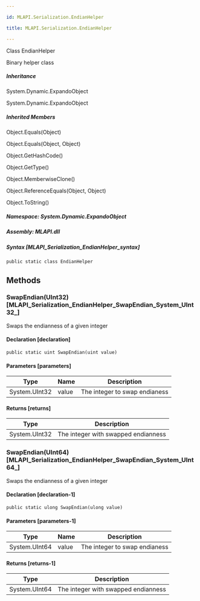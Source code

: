 ```yaml
---

id: MLAPI.Serialization.EndianHelper

title: MLAPI.Serialization.EndianHelper

---
```


Class EndianHelper

<div class="markdown level0 summary" markdown="1">

Binary helper class

</div>

<div class="markdown level0 conceptual" markdown="1">

</div>

<div class="inheritance" markdown="1">

##### Inheritance

<div class="level0" markdown="1">

System.Dynamic.ExpandoObject

</div>

<div class="level1" markdown="1">

System.Dynamic.ExpandoObject

</div>

</div>

<div class="inheritedMembers" markdown="1">

##### Inherited Members

<div markdown="1">

Object.Equals(Object)

</div>

<div markdown="1">

Object.Equals(Object, Object)

</div>

<div markdown="1">

Object.GetHashCode()

</div>

<div markdown="1">

Object.GetType()

</div>

<div markdown="1">

Object.MemberwiseClone()

</div>

<div markdown="1">

Object.ReferenceEquals(Object, Object)

</div>

<div markdown="1">

Object.ToString()

</div>

</div>

##### **Namespace**: System.Dynamic.ExpandoObject

##### **Assembly**: MLAPI.dll

##### Syntax [MLAPI_Serialization_EndianHelper_syntax]

    public static class EndianHelper

## Methods 

### SwapEndian(UInt32) [MLAPI_Serialization_EndianHelper_SwapEndian_System_UInt32_]

<div class="markdown level1 summary" markdown="1">

Swaps the endianness of a given integer

</div>

<div class="markdown level1 conceptual" markdown="1">

</div>

#### Declaration [declaration]

    public static uint SwapEndian(uint value)

#### Parameters [parameters]

| Type          | Name  | Description                   |
|---------------|-------|-------------------------------|
| System.UInt32 | value | The integer to swap endianess |

#### Returns [returns]

| Type          | Description                         |
|---------------|-------------------------------------|
| System.UInt32 | The integer with swapped endianness |

### SwapEndian(UInt64) [MLAPI_Serialization_EndianHelper_SwapEndian_System_UInt64_]

<div class="markdown level1 summary" markdown="1">

Swaps the endianness of a given integer

</div>

<div class="markdown level1 conceptual" markdown="1">

</div>

#### Declaration [declaration-1]

    public static ulong SwapEndian(ulong value)

#### Parameters [parameters-1]

| Type          | Name  | Description                   |
|---------------|-------|-------------------------------|
| System.UInt64 | value | The integer to swap endianess |

#### Returns [returns-1]

| Type          | Description                         |
|---------------|-------------------------------------|
| System.UInt64 | The integer with swapped endianness |
